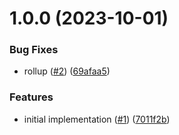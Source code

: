 # 1.0.0 (2023-10-01)


### Bug Fixes

* rollup ([#2](https://github.com/promotedai/browser-impression-tracker/issues/2)) ([69afaa5](https://github.com/promotedai/browser-impression-tracker/commit/69afaa50a4a6bb009632c52ffcf061aa85906c74))


### Features

* initial implementation ([#1](https://github.com/promotedai/browser-impression-tracker/issues/1)) ([7011f2b](https://github.com/promotedai/browser-impression-tracker/commit/7011f2b07fe7e025f3fa768d128a77dcf5288478))
